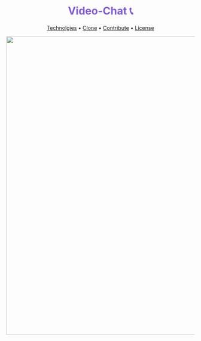 <h1 align="center" style="color: #805ad5; font-weight: bold;">Video-Chat 📞</h1>

<p align="center">
 <a href="#tech">Technolgies</a> • 
 <a href="#clone">Clone</a> • 
 <a href="#contribute">Contribute</a> •
 <a href="#license">License</a>
</p>
<p align="center">
  <p>
    <img src="" width="800px">
  </p>
</p>
